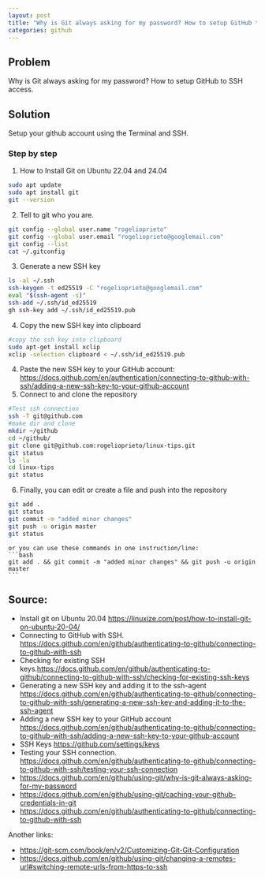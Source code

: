 ```yaml
---
layout: post
title: "Why is Git always asking for my password? How to setup GitHub to SSH access."
categories: github
---
```



## Problem 

Why is Git always asking for my password? How to setup GitHub to SSH access.


## Solution 

Setup your github account using the Terminal and SSH.

### Step by step

1. How to Install Git on Ubuntu 22.04 and 24.04
```bash
sudo apt update
sudo apt install git
git --version
```
2. Tell to git who you are.
```bash
git config --global user.name "rogelioprieto"
git config --global user.email "rogelioprieto@googlemail.com"
git config --list
cat ~/.gitconfig
```
3. Generate a new SSH key 
```bash
ls -al ~/.ssh
ssh-keygen -t ed25519 -C "rogelioprieto@googlemail.com"
eval "$(ssh-agent -s)"
ssh-add ~/.ssh/id_ed25519
gh ssh-key add ~/.ssh/id_ed25519.pub
```
4.  Copy the new SSH key into clipboard
```bash
#copy the ssh key into clipboard
sudo apt-get install xclip
xclip -selection clipboard < ~/.ssh/id_ed25519.pub
```
4.  Paste the new SSH key to your GitHub account:  <https://docs.github.com/en/authentication/connecting-to-github-with-ssh/adding-a-new-ssh-key-to-your-github-account>
5. Connect to and clone the repository
```bash
#Test ssh connection
ssh -T git@github.com
#make dir and clone
mkdir ~/github
cd ~/github/
git clone git@github.com:rogelioprieto/linux-tips.git
git status
ls -la
cd linux-tips
git status
```
6. Finally, you can edit or create a file and push into the repository
```bash
git add .
git status
git commit -m "added minor changes"
git push -u origin master
git status
```

    or you can use these commands in one instruction/line:
    ```bash
    git add . && git commit -m "added minor changes" && git push -u origin master
    ```

## Source:
- Install git on Ubuntu 20.04 <https://linuxize.com/post/how-to-install-git-on-ubuntu-20-04/>
- Connecting to GitHub with SSH. <https://docs.github.com/en/github/authenticating-to-github/connecting-to-github-with-ssh>
-  Checking for existing SSH keys.<https://docs.github.com/en/github/authenticating-to-github/connecting-to-github-with-ssh/checking-for-existing-ssh-keys>
- Generating a new SSH key and adding it to the ssh-agent <https://docs.github.com/en/github/authenticating-to-github/connecting-to-github-with-ssh/generating-a-new-ssh-key-and-adding-it-to-the-ssh-agent>
- Adding a new SSH key to your GitHub account <https://docs.github.com/en/github/authenticating-to-github/connecting-to-github-with-ssh/adding-a-new-ssh-key-to-your-github-account>
- SSH Keys <https://github.com/settings/keys>
- Testing your SSH connection. <https://docs.github.com/en/github/authenticating-to-github/connecting-to-github-with-ssh/testing-your-ssh-connection>
- <https://docs.github.com/en/github/using-git/why-is-git-always-asking-for-my-password>
- <https://docs.github.com/en/github/using-git/caching-your-github-credentials-in-git>
- <https://docs.github.com/en/github/authenticating-to-github/connecting-to-github-with-ssh>


Another links:
- <https://git-scm.com/book/en/v2/Customizing-Git-Git-Configuration>
- <https://docs.github.com/en/github/using-git/changing-a-remotes-url#switching-remote-urls-from-https-to-ssh>


